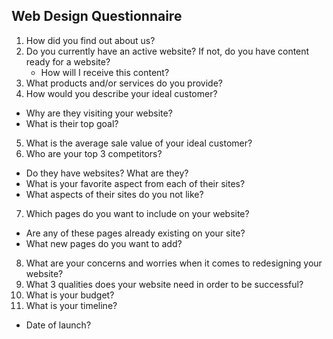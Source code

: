 ## Web Design Questionnaire 
1.	How did you find out about us?
2.	Do you currently have an active website? If not, do you have content ready for a website? 
    * How will I receive this content?
3.	What products and/or services do you provide?
4.	How would you describe your ideal customer?
   * Why are they visiting your website?
   * What is their top goal?
5.	What is the average sale value of your ideal customer?
6.	Who are your top 3 competitors? 
   * Do they have websites? What are they?
   * What is your favorite aspect from each of their sites?
   * What aspects of their sites do you not like?
7.	Which pages do you want to include on your website?
   *	Are any of these pages already existing on your site?
   *	What new pages do you want to add?
8.	What are your concerns and worries when it comes to redesigning your website?
9.	What 3 qualities does your website need in order to be successful?
10.	What is your budget? 
11.	What is your timeline?
   *	Date of launch?
